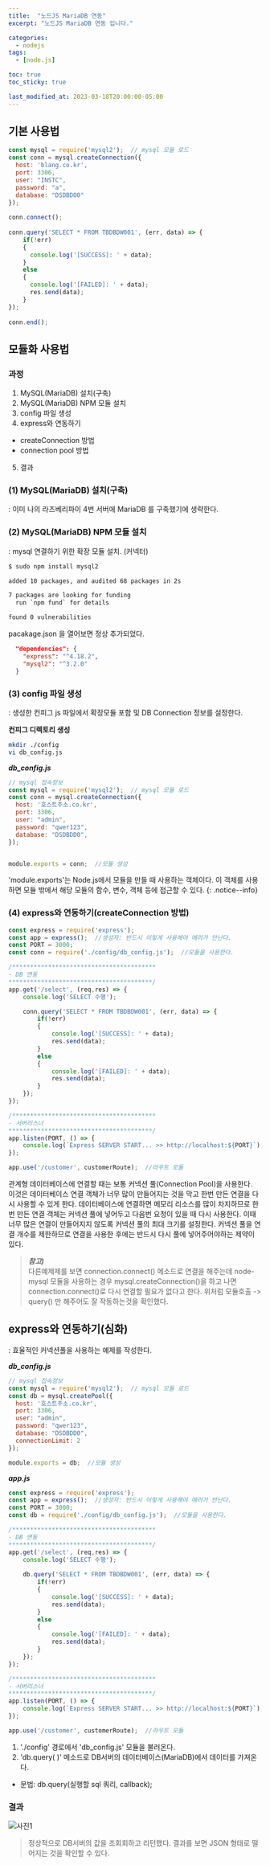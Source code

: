 ```yaml
---
title:  "노드JS MariaDB 연동"
excerpt: "노드JS MariaDB 연동 입니다."

categories:
  - nodejs
tags:
  - [node.js]

toc: true
toc_sticky: true

last_modified_at: 2023-03-18T20:00:00-05:00
---
```


## 기본 사용법
```js
const mysql = require('mysql2');  // mysql 모듈 로드
const conn = mysql.createConnection({
  host: 'blang.co.kr',
  port: 3306,
  user: "INSTC",
  password: "a",
  database: "DSDBDO0"
});
  
conn.connect();
  
conn.query('SELECT * FROM TBDBDW001', (err, data) => {
    if(!err)
    {
      console.log('[SUCCESS]: ' + data);
    }
    else
    {
      console.log('[FAILED]: ' + data);
      res.send(data);
    }
});
      
conn.end();

```

## 모듈화 사용법
### 과정
1. MySQL(MariaDB) 설치(구축)
2. MySQL(MariaDB) NPM 모듈 설치
3. config 파일 생성
4. express와 연동하기
  - createConnection 방법
  - connection pool 방법
5. 결과


### (1) MySQL(MariaDB) 설치(구축)
: 이미 나의 라즈베리파이 4번 서버에 MariaDB 를 구축했기에 생략한다.


### (2) MySQL(MariaDB) NPM 모듈 설치
: mysql 연결하기 위한 확장 모듈 설치. (커넥터)

```bash
$ sudo npm install mysql2

added 10 packages, and audited 68 packages in 2s

7 packages are looking for funding
  run `npm fund` for details

found 0 vulnerabilities

```
  
pacakage.json 을 열어보면 정상 추가되었다.
  
```json
  "dependencies": {
    "express": "^4.18.2",
    "mysql2": "^3.2.0"
  }

```

### (3) config 파일 생성
: 생성한 컨피그 js 파일에서 확장모듈 포함 및 DB Connection 정보를 설정한다.

**컨피그 디렉토리 생성**  
```bash
mkdir ./config
vi db_config.js

```
  
***db_config.js***  
```js
// mysql 접속정보
const mysql = require('mysql2');  // mysql 모듈 로드
const conn = mysql.createConnection({
  host: '호스트주소.co.kr',
  port: 3306,
  user: "admin",
  password: "qwer123",
  database: "DSDBDD0",
});


module.exports = conn;  //모듈 생성

```
  
'module.exports'는 Node.js에서 모듈을 만들 때 사용하는 객체이다. 이 객체를 사용하면 모듈 밖에서 해당 모듈의 함수, 변수, 객체 등에 접근할 수 있다.
{: .notice--info}

### (4) express와 연동하기(createConnection 방법)

```js
const express = require('express');
const app = express();  //생성자: 반드시 이렇게 사용해야 에러가 안난다.
const PORT = 3000;
const conn = require('./config/db_config.js');  //모듈을 사용한다.

/****************************************
- DB 연동
****************************************/
app.get('/select', (req,res) => {
    console.log('SELECT 수행');

    conn.query('SELECT * FROM TBDBDW001', (err, data) => {
    	if(!err)
        {
        	console.log('[SUCCESS]: ' + data);
            res.send(data);
        }
        else
        {
        	console.log('[FAILED]: ' + data);
            res.send(data);
        }
    });
});

/****************************************
- 서버리스너
****************************************/
app.listen(PORT, () => {
	console.log(`Express SERVER START... >> http://localhost:${PORT}`);
});

app.use('/customer', customerRoute);  //라우트 모듈

```
관계형 데이터베이스에 연결할 때는 보통 커넥션 풀(Connection Pool)을 사용한다.  
이것은 데이터베이스 연결 객체가 너무 많이 만들어지는 것을 막고 한번 만든 연결을 다시 사용할 수 있게 한다. 데이터베이스에 연결하면 메모리 리소스를 많이 차지하므로 한번 만든 연결 객체는 커넥션 풀에 넣어두고 다음번 요청이 있을 때 다시 사용한다. 이때 너무 많은 연결이 만들어지지 않도록 커넥션 풀의 최대 크기를 설정한다. 커넥션 풀을 연결 개수를 제한하므로 연결을 사용한 후에는 반드시 다시 풀에 넣어주어야하는 제약이 있다.

> ***참고)***  
> 다른예제제를 보면 connection.connect() 메소드로 연결을 해주는데 
> node-mysql 모듈을 사용하는 경우 mysql.createConnection()을 하고 나면 connection.connect()로 다시 연결할 필요가 없다고 한다. 
> 위처럼 모듈호출 -> query() 만 해주어도 잘 작동하는것을 확인했다.



## express와 연동하기(심화)
: 효율적인 커넥션풀을 사용하는 예제를 작성한다.


***db_config.js***
```js
// mysql 접속정보
const mysql = require('mysql2');  // mysql 모듈 로드
const db = mysql.createPool({
  host: '호스트주소.co.kr',
  port: 3306,
  user: "admin",
  password: "qwer123",
  database: "DSDBDD0",
  connectionLimit: 2
});

module.exports = db;  //모듈 생성

```
  
***app.js***  
```js
const express = require('express');
const app = express();  //생성자: 반드시 이렇게 사용해야 에러가 안난다.
const PORT = 3000;
const db = require('./config/db_config.js');  //모듈을 사용한다.

/****************************************
- DB 연동
****************************************/
app.get('/select', (req,res) => {
    console.log('SELECT 수행');
    
    db.query('SELECT * FROM TBDBDW001', (err, data) => {
    	if(!err)
        {
        	console.log('[SUCCESS]: ' + data);
            res.send(data);
        }
        else
        {
        	console.log('[FAILED]: ' + data);
            res.send(data);
        }
    });
});

/****************************************
- 서버리스너
****************************************/
app.listen(PORT, () => {
	console.log(`Express SERVER START... >> http://localhost:${PORT}`);
});

app.use('/customer', customerRoute);  //라우트 모듈

```

1. './config' 경로에서 'db_config.js' 모듈을 불러온다. 
2. 'db.query( )' 메소드로 DB서버의 데이터베이스(MariaDB)에서 데이터를 가져온다.
  - 문법: db.query(실행할 sql 쿼리, callback);


### 결과

![사진1](/assets/images/WebProgramming/NodeJS/node-dbconn-result.jpg)

> 정상적으로 DB서버의 값을 조회회하고 리턴했다. 결과를 보면 JSON 형태로 떨어지는 것을 확인할 수 있다.